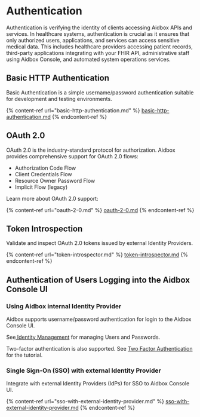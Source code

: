 # Authentication

Authentication is verifying the identity of clients accessing Aidbox APIs and services. In healthcare systems, authentication is crucial as it ensures that only authorized users, applications, and services can access sensitive medical data. This includes healthcare providers accessing patient records, third-party applications integrating with your FHIR API, administrative staff using Aidbox Console, and automated system operations services.

## Basic HTTP Authentication

Basic Authentication is a simple username/password authentication suitable for development and testing environments.

{% content-ref url="basic-http-authentication.md" %}
[basic-http-authentication.md](basic-http-authentication.md)
{% endcontent-ref %}

## OAuth 2.0

OAuth 2.0 is the industry-standard protocol for authorization. Aidbox provides comprehensive support for OAuth 2.0 flows:

* Authorization Code Flow
* Client Credentials Flow
* Resource Owner Password Flow
* Implicit Flow (legacy)

Learn more about OAuth 2.0 support:

{% content-ref url="oauth-2-0.md" %}
[oauth-2-0.md](oauth-2-0.md)
{% endcontent-ref %}

## Token Introspection

Validate and inspect OAuth 2.0 tokens issued by external Identity Providers.

{% content-ref url="token-introspector.md" %}
[token-introspector.md](token-introspector.md)
{% endcontent-ref %}

## Authentication of Users Logging into the Aidbox Console UI

### Using Aidbox internal Identity Provider

Aidbox supports username/password authentication for login to the Aidbox Console UI.

See[ Identity Management](../identity-management/#user-management) for managing Users and Passwords.

Two-factor authentication is also supported. See [Two Factor Authentication](../../tutorials/security-access-control-tutorials/two-factor-authentication.md) for the tutorial.

### Single Sign-On (SSO) with external Identity Provider

Integrate with external Identity Providers (IdPs) for SSO to Aidbox Console UI.

{% content-ref url="sso-with-external-identity-provider.md" %}
[sso-with-external-identity-provider.md](sso-with-external-identity-provider.md)
{% endcontent-ref %}
